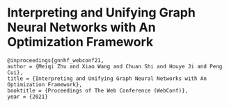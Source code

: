 # Interpreting and Unifying Graph Neural Networks with An Optimization Framework

```
@inproceedings{gnnhf_webconf21,
author = {Meiqi Zhu and Xiao Wang and Chuan Shi and Houye Ji and Peng Cui},
title = {Interpreting and Unifying Graph Neural Networks with An Optimization Framework},
booktitle = {Proceedings of The Web Conference (WebConf)},
year = {2021}
